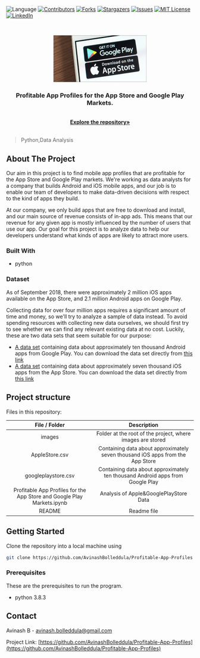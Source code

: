 ![Language](https://img.shields.io/badge/language-python--3.8.3-blue) [![Contributors][contributors-shield]][contributors-url] [![Forks][forks-shield]][forks-url] [![Stargazers][stars-shield]][stars-url] [![Issues][issues-shield]][issues-url] [![MIT License][license-shield]][license-url] [![LinkedIn][linkedin-shield]][linkedin-url]
 <!-- MARKDOWN LINKS & IMAGES -->
<!-- https://www.markdownguide.org/basic-syntax/#reference-style-links -->

[contributors-shield]: https://img.shields.io/github/contributors/AvinashBolleddula/Profitable-App-Profiles.svg?style=flat-square
[contributors-url]: https://github.com/AvinashBolleddula/Profitable-App-Profiles/graphs/contributors
[forks-shield]: https://img.shields.io/github/forks/AvinashBolleddula/Profitable-App-Profiles.svg?style=flat-square
[forks-url]: https://github.com/AvinashBolleddula/Profitable-App-Profiles/network/members
[stars-shield]: https://img.shields.io/github/stars/AvinashBolleddula/Profitable-App-Profiles.svg?style=flat-square
[stars-url]: https://github.com/AvinashBolleddula/Profitable-App-Profiles/stargazers
[issues-shield]: https://img.shields.io/github/issues/AvinashBolleddula/Profitable-App-Profiles.svg?style=flat-square
[issues-url]: https://github.com/AvinashBolleddula/Profitable-App-Profiles/issues
[license-shield]: https://img.shields.io/badge/License-MIT-yellow.svg
[license-url]: https://github.com/AvinashBolleddula/Profitable-App-Profiles/blob/master/LICENSE
[linkedin-shield]: https://img.shields.io/badge/-LinkedIn-black.svg?style=flat-square&logo=linkedin&colorB=555
[linkedin-url]: https://linkedin.com/in/avinashbolleddula
[product-screenshot]: images/screenshot.jpg

<!-- PROJECT LOGO -->
<br />

<p align="center">
 <a href="https://github.com/AvinashBolleddula/Profitable-App-Profiles">
  <img src="google-play-and-apple-app-store.png" alt="Logo" width="250" height="125">
 </a>
 <h3 align="center">Profitable App Profiles for the App Store and Google Play Markets.</h3>
 <p align="center">

  <br />
  <a href=https://github.com/AvinashBolleddula/Profitable-App-Profiles><strong>Explore the repository»</strong></a>
  <br />
  <br />
 </p>





</p>

> Python,Data Analysis



<!-- ABOUT THE PROJECT -->

## About The Project

Our aim in this project is to find mobile app profiles that are profitable for the App Store and Google Play markets. We're working as data analysts for a company that builds Android and iOS mobile apps, and our job is to enable our team of developers to make data-driven decisions with respect to the kind of apps they build.

At our company, we only build apps that are free to download and install, and our main source of revenue consists of in-app ads. This means that our revenue for any given app is mostly influenced by the number of users that use our app. Our goal for this project is to analyze data to help our developers understand what kinds of apps are likely to attract more users.

### Built With

* python


### Dataset

As of September 2018, there were approximately 2 million iOS apps available on the App Store, and 2.1 million Android apps on Google Play.

Collecting data for over four million apps requires a significant amount of time and money, so we'll try to analyze a sample of data instead. To avoid spending resources with collecting new data ourselves, we should first try to see whether we can find any relevant existing data at no cost. Luckily, these are two data sets that seem suitable for our purpose:

- [A data set](https://www.kaggle.com/lava18/google-play-store-apps) containing data about approximately ten thousand Android apps from Google Play. You can download the data set directly from [this link](https://dq-content.s3.amazonaws.com/350/googleplaystore.csv)
- [A data set](https://www.kaggle.com/ramamet4/app-store-apple-data-set-10k-apps) containing data about approximately seven thousand iOS apps from the App Store. You can download the data set directly from [this link](https://dq-content.s3.amazonaws.com/350/AppleStore.csv)


## Project structure

Files in this repository:

|     File / Folder      |                         Description                          |
| :--------------------: | :----------------------------------------------------------: |
|         images         |  Folder at the root of the project, where images are stored  |
| AppleStore.csv         | Containing data about approximately seven thousand iOS apps from the App Store |
| googleplaystore.csv    | Containing data about approximately ten thousand Android apps from Google Play |
| Profitable App Profiles for the App Store and Google Play Markets.ipynb     | Analysis of Apple&GooglePlayStore Data |
|         README         |                         Readme file                          |



<!-- GETTING STARTED -->

## Getting Started

Clone the repository into a local machine using

```sh
git clone https://github.com/AvinashBolleddula/Profitable-App-Profiles
```

### Prerequisites

These are the prerequisites to run the program.

* python 3.8.3



<!-- CONTACT -->

## Contact

Avinash B - avinash.bolleddula@gmail.com

Project Link: [https://github.com/AvinashBolleddula/Profitable-App-Profiles](https://github.com/AvinashBolleddula/Profitable-App-Profiles)
